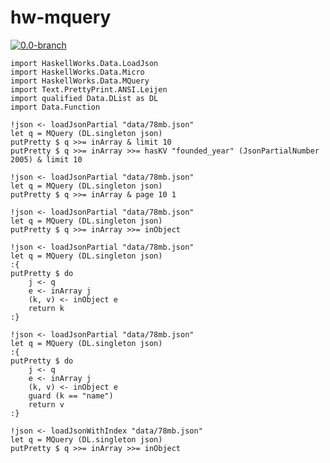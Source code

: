 # hw-mquery
[![0.0-branch](https://circleci.com/gh/haskell-works/hw-mquery/tree/0.0-branch.svg?style=svg)](https://circleci.com/gh/haskell-works/hw-mquery/tree/0.0-branch)

```
import HaskellWorks.Data.LoadJson
import HaskellWorks.Data.Micro
import HaskellWorks.Data.MQuery
import Text.PrettyPrint.ANSI.Leijen
import qualified Data.DList as DL
import Data.Function
```

```
!json <- loadJsonPartial "data/78mb.json"
let q = MQuery (DL.singleton json)
putPretty $ q >>= inArray & limit 10
putPretty $ q >>= inArray >>= hasKV "founded_year" (JsonPartialNumber 2005) & limit 10
```

```
!json <- loadJsonPartial "data/78mb.json"
let q = MQuery (DL.singleton json)
putPretty $ q >>= inArray & page 10 1
```

```
!json <- loadJsonPartial "data/78mb.json"
let q = MQuery (DL.singleton json)
putPretty $ q >>= inArray >>= inObject
```

```
!json <- loadJsonPartial "data/78mb.json"
let q = MQuery (DL.singleton json)
:{
putPretty $ do
    j <- q
    e <- inArray j
    (k, v) <- inObject e
    return k
:}
```

```
!json <- loadJsonPartial "data/78mb.json"
let q = MQuery (DL.singleton json)
:{
putPretty $ do
    j <- q
    e <- inArray j
    (k, v) <- inObject e
    guard (k == "name")
    return v
:}
```

```
!json <- loadJsonWithIndex "data/78mb.json"
let q = MQuery (DL.singleton json)
putPretty $ q >>= inArray >>= inObject
```
